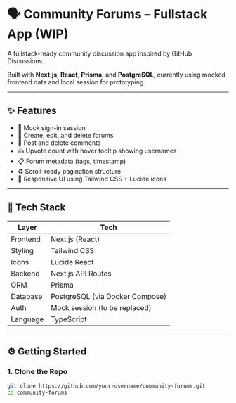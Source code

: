 # 🗣️ Community Forums – Fullstack App (WIP)

A fullstack-ready community discussion app inspired by GitHub Discussions.

Built with **Next.js**, **React**, **Prisma**, and **PostgreSQL**, currently using mocked frontend data and local session for prototyping.

---

## ✨ Features

-   🔐 Mock sign-in session
-   🧵 Create, edit, and delete forums
-   💬 Post and delete comments
-   👍 Upvote count with hover tooltip showing usernames
-   📋 Forum metadata (tags, timestamp)
-   ♻️ Scroll-ready pagination structure
-   🎨 Responsive UI using Tailwind CSS + Lucide icons

---

## 🧰 Tech Stack

| Layer    | Tech                            |
| -------- | ------------------------------- |
| Frontend | Next.js (React)                 |
| Styling  | Tailwind CSS                    |
| Icons    | Lucide React                    |
| Backend  | Next.js API Routes              |
| ORM      | Prisma                          |
| Database | PostgreSQL (via Docker Compose) |
| Auth     | Mock session (to be replaced)   |
| Language | TypeScript                      |

---

## ⚙️ Getting Started

### 1. Clone the Repo

```bash
git clone https://github.com/your-username/community-forums.git
cd community-forums
```
